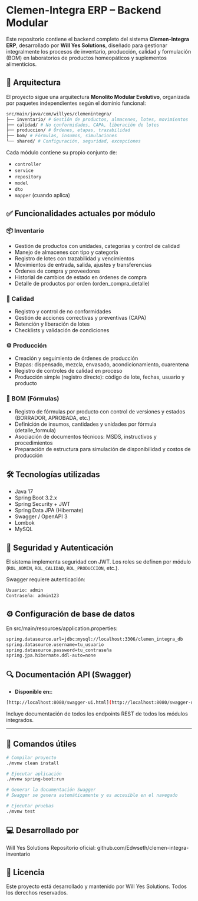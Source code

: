 # Clemen-Integra ERP – Backend Modular

Este repositorio contiene el backend completo del sistema **Clemen-Integra ERP**, desarrollado por **Will Yes Solutions**, diseñado para gestionar integralmente los procesos de inventario, producción, calidad y formulación (BOM) en laboratorios de productos homeopáticos y suplementos alimenticios.

## 🧱 Arquitectura

El proyecto sigue una arquitectura **Monolito Modular Evolutivo**, organizada por paquetes independientes según el dominio funcional:

```bash
src/main/java/com/willyes/clemenintegra/
├── inventario/ # Gestión de productos, almacenes, lotes, movimientos
├── calidad/ # No conformidades, CAPA, liberación de lotes
├── produccion/ # Órdenes, etapas, trazabilidad
├── bom/ # Fórmulas, insumos, simulaciones
└── shared/ # Configuración, seguridad, excepciones

```

Cada módulo contiene su propio conjunto de:
- `controller`
- `service`
- `repository`
- `model`
- `dto`
- `mapper` (cuando aplica)

## ✅ Funcionalidades actuales por módulo

### 📦 Inventario
- Gestión de productos con unidades, categorías y control de calidad
- Manejo de almacenes con tipo y categoría
- Registro de lotes con trazabilidad y vencimientos
- Movimientos de entrada, salida, ajustes y transferencias
- Órdenes de compra y proveedores
- Historial de cambios de estado en órdenes de compra
- Detalle de productos por orden (orden_compra_detalle)

### 🧪 Calidad
- Registro y control de no conformidades
- Gestión de acciones correctivas y preventivas (CAPA)
- Retención y liberación de lotes
- Checklists y validación de condiciones

### ⚙ Producción
- Creación y seguimiento de órdenes de producción
- Etapas: dispensado, mezcla, envasado, acondicionamiento, cuarentena
- Registro de controles de calidad en proceso
- Producción simple (registro directo): código de lote, fechas, usuario y producto

### 🧬 BOM (Fórmulas)
- Registro de fórmulas por producto con control de versiones y estados (BORRADOR, APROBADA, etc.)
- Definición de insumos, cantidades y unidades por fórmula (detalle_formula)
- Asociación de documentos técnicos: MSDS, instructivos y procedimientos
- Preparación de estructura para simulación de disponibilidad y costos de producción

## 🛠 Tecnologías utilizadas

- Java 17
- Spring Boot 3.2.x
- Spring Security + JWT
- Spring Data JPA (Hibernate)
- Swagger / OpenAPI 3
- Lombok
- MySQL

## 🔐 Seguridad y Autenticación

El sistema implementa seguridad con JWT. Los roles se definen por módulo (`ROL_ADMIN`, `ROL_CALIDAD`, `ROL_PRODUCCION`, etc.).

Swagger requiere autenticación:

```bash
Usuario: admin
Contraseña: admin123

```

## ⚙️ Configuración de base de datos
En src/main/resources/application.properties:
```bash
spring.datasource.url=jdbc:mysql://localhost:3306/clemen_integra_db
spring.datasource.username=tu_usuario
spring.datasource.password=tu_contraseña
spring.jpa.hibernate.ddl-auto=none
```

## 🔍 Documentación API (Swagger)

- **Disponible en:**:

```bash
[http://localhost:8080/swagger-ui.html](http://localhost:8080/swagger-ui.html)
```
Incluye documentación de todos los endpoints REST de todos los módulos integrados.

---
## 🚀 Comandos útiles
```bash
# Compilar proyecto
./mvnw clean install

# Ejecutar aplicación
./mvnw spring-boot:run

# Generar la documentación Swagger
# Swagger se genera automáticamente y es accesible en el navegado

# Ejecutar pruebas
./mvnw test
```
## ‍💻 Desarrollado por
Will Yes Solutions
Repositorio oficial: github.com/Edwseth/clemen-integra-inventario

## 📄 Licencia
Este proyecto está desarrollado y mantenido por Will Yes Solutions. Todos los derechos reservados.

